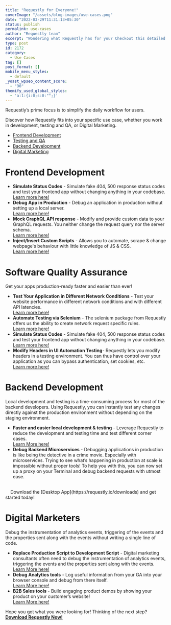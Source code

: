 ```yaml
---
title: "Requestly for Everyone!"
coverImage: "/assets/blog-images/use-cases.png"
date: "2022-03-29T11:31:13+05:30"
status: publish
permalink: use-cases
author: "Requestly team"
excerpt: "Wondering what Requestly has for you? Checkout this detailed article for all your questions!"
type: post
id: 2172
category:
  - Use Cases
tag: []
post_format: []
mobile_menu_styles:
  - default
_yoast_wpseo_content_score:
  - "90"
themify_used_global_styles:
  - 'a:1:{i:0;s:0:"";}'
---
```


<style>
*{
  scroll-padding-top: 80px; /* height of sticky header */
}
</style>

Requestly’s prime focus is to simplify the daily workflow for users.

Discover how Requestly fits into your specific use case, whether you work in development, testing and QA, or Digital Marketing.

- [Frontend Development](#frontend)
- [Testing and QA](#testing)
- [Backend Development](#backend)
- [Digital Marketing](#marketing)
<div id='frontend'> </div>

# Frontend Development

- **Simulate Status Codes** - Simulate fake 404, 500 response status codes and test your frontend app without changing anything in your codebase.
  <br /> [Learn more here!](https://requestly.io/blog/simulate-different-api-status-code-using-requestly/)
- **Debug App in Production** - Debug an application in production without setting up a local server.
  <br /> [Learn more here!](https://requestly.io/blog/debugging-next-js-app-in-production/)
- **Mock GraphQL API response** - Modify and provide custom data to your GraphQL requests. You neither change the request query nor the server schema.
  <br /> [Learn more here!](https://requestly.io/blog/mocking-graphql-api-response/)
- **Inject/Insert Custom Scripts** - Allows you to automate, scrape & change webpage's behaviour with little knowledge of JS & CSS.
<br /> [Learn more here!](https://requestly.io/feature/insert-custom-scripts/)
<div id='testing'> </div>

# Software Quality Assurance

Get your apps production-ready faster and easier than ever!

- **Test Your Application in Different Network Conditions** - Test your website performance in different network conditions and with different API latencies.
  <br /> [Learn more here!](https://requestly.io/blog/adding-delay-to-network-requests)
- **Automate Testing via Selenium** - The selenium package from Requestly offers us the ability to create network request specific rules.
  <br /> [Learn more here!](https://requestly.io/blog/automate-testing-via-selenium/)
- **Simulate Status Codes** - Simulate fake 404, 500 response status codes and test your frontend app without changing anything in your codebase.
  <br /> [Learn more here!](https://requestly.io/blog/simulate-different-api-status-code-using-requestly/)
- **Modify Headers in UI Automation Testing**- Requestly lets you modify headers in a testing environment. You can thus have control over your application as you can bypass authentication, set cookies, etc.
<br /> [Learn more here!](https://www.smashingmagazine.com/2021/12/headers-https-requests-ui-automation-testing/)
<div id='backend'> </div>

# Backend Development

Local development and testing is a time-consuming process for most of the backend developers. Using Requestly, you can instantly test any changes directly against the production environment without depending on the staging environment.

- **Faster and easier local development & testing** - Leverage Requestly to reduce the development and testing time and test different corner cases.
  <br /> [Learn More here!](https://requestly.io/blog/local-api-development-and-testing-productivity-for-backend-engineers/)
- **Debug Backend Microservices** - Debugging applications in production is like being the detective in a crime movie. Especially with microservices.
Trying to see what’s happening in production at scale is impossible without proper tools! To help you with this, you can now set up a proxy on your Terminal and debug backend requests with utmost ease.
<br />
&nbsp;&nbsp;&nbsp; Download the [Desktop App](https://requestly.io/downloads) and get started today!
<div id='marketing'> </div>

# Digital Marketers

Debug the instrumentation of analytics events, triggering of the events and the properties sent along with the events without writing a single line of code.

- **Replace Production Script to Development Script** - Digital marketing consultants often need to debug the instrumentation of analytics events, triggering the events and the properties sent along with the events.
  <br /> [Learn More here!](https://requestly.io/blog/replace-adobe-launch-production-script-with-development-script/)
- **Debug Analytics tools** - Log useful information from your GA into your browser console and debug from there itself.
  <br /> [Learn More here!](https://twitter.com/RequestlyIO/status/1493246175821983744)
- **B2B Sales tools** - Build engaging product demos by showing your product on your customer’s website!
  <br /> [Learn More here!](https://requestly.io/sales-tool-for-saas-products/)

Hope you got what you were looking for! Thinking of the next step?<br />
[**Download Requestly Now!**](https://requestly.io/downloads)
